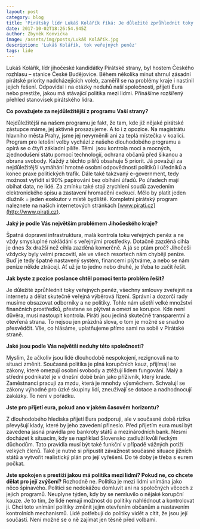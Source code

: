 ```yaml
---
layout: post
category: blog
title: 'Pirátský lídr Lukáš Kolářík říká: Je důležité zprůhlednit toky veřejných peněz'
date: 2017-10-02T18:26:54.945Z
author: Zbyněk Konvička
image: /assets/img/posts/Lukáš Kolářík.jpg
description: 'Lukáš Kolářík, tok veřejných peněz'
tags: lide
---
```

Lukáš
Kolářík, lídr jihočeské kandidátky Pirátské strany, byl hostem Českého rozhlasu
– stanice České Budějovice. Během několika minut shrnul zásadní pirátské
priority nadcházejících voleb, zaměřil se na problémy kraje i nastínil jejich
řešení. Odpovídal i na otázky neduhů naší společnosti, přijetí Eura nebo
prestiže, jakou má stávající politika mezi lidmi. Přinášíme rozšířený přehled
stanovisek pirátského lídra.

**Co považujete za nejdůležitější z
programu Vaší strany?**

Nejdůležitější
na našem programu je fakt, že tam, kde již nějaké pirátské zástupce máme, jej
aktivně prosazujeme. A to i z opozice. Na magistrátu hlavního města Prahy, jsme
jej nevyměnili ani za teplá místečka v koalici. Program pro letošní volby
vychází z našeho dlouhodobého programu a opírá se o čtyři základní pilíře. Těmi
 jsou kontrola moci a mocných, zjednodušení státu pomocí technologií,
ochrana občanů před šikanou a obrana svobody. Každý z těchto pilířů obsahuje 5
priorit. Já považuji za nejdůležitější vymáhání hmotné osobní odpovědnosti
politiků i úředníků a konec praxe politických trafik. Dále také takzvaný
e-government, tedy možnost vyřídit si 90% papírování bez obíhání úřadů. Po
úřadech mají obíhat data, ne lidé. Za zmínku také stojí zrychlení soudů
zavedením elektronického spisu a zastavení hromadění exekucí. Mělo by platit
jeden dlužník = jeden exekutor v místě bydliště. Kompletní pirátský program
naleznete na našich internetových stránkách [www.pirati.cz](http://www.pirati.cz).

**Jaký je podle Vás největším
problémem Jihočeského kraje?**

Špatná dopravní
infrastruktura, malá kontrola toku veřejných peněz a ne vždy smysluplné
nakládání s veřejnými prostředky. Dotačně zazděná cihla je dnes 3x dražší než
cihla zazděná komerčně. A já se ptám proč? Jihočeši vždycky byly velmi
pracovití, ale ve všech resortech nám chybějí peníze. Buď je tedy špatně
nastavený systém, financemi plýtváme, a nebo se nám peníze někde ztrácejí. Ať
už je to jedno nebo druhé, je třeba to začít řešit.

**Jak byste z pozice poslance chtěl
pomoci tento problém řešit?**

Je důležité zprůhlednit toky veřejných peněz, všechny smlouvy zveřejnit na
internetu a dělat skutečně veřejná výběrová řízení. Správní a dozorčí rady
musíme obsazovat odborníky a ne politiky. Tohle nám ušetří velké množství
finančních prostředků, přestane se plýtvat a omezí se korupce. Kde není důvěra,
musí nastoupit kontrola. Piráti jsou jediná skutečně transparentní a otevřená
strana. To nejsou jen prázdná slova, o tom je možné se snadno přesvědčit. Vše,
co hlásáme, uplatňujeme přímo sami na sobě v Pirátské straně.

**Jaké jsou podle Vás největší neduhy
této společnosti?**

Myslím, že
ačkoliv jsou lidé dlouhodobě nespokojení, rezignovali na to situaci změnit.
Současná politika je plná korupčních kauz, přijímají se zákony, které omezují
osobní svobody a ztěžují lidem fungování. Malý a střední podnikatel je v dnešní
době brán jako příživník, který krade. Zaměstnanci pracují za mzdu, která je
mnohdy výsměchem. Schvalují se zákony výhodné pro úzké skupiny lidí, zneužívají
se dotace a nadhodnocují zakázky. To není v pořádku.

**Jste pro přijetí eura, pokud ano
v jakém časovém horizontu?**

Z dlouhodobého
hlediska přijetí Eura podporuji, ale v současné době rizika převyšují klady,
které by jeho zavedení přineslo. Před přijetím eura musí být zavedena jasná
pravidla pro bankroty států a mezinárodních bank. Nesmí docházet k situacím,
kdy se například Slovensko zadluží kvůli řeckým důchodům. Tato pravidla musí
být také funkční v případě vážných potíží velkých členů. Také je nutné si
připustit závažnost současné situace jižních států a vytvořit realistický plán
pro její vyřešení. Do té doby je třeba s eurem počkat.

**Jste spokojen s prestiží jakou má
politika mezi lidmi? Pokud ne, co chcete dělat pro její zvýšení?** Rozhodně ne. Politika je mezi
lidmi vnímána jako něco špinavého. Politici se nedokážou domluvit ani na
společných věcech z jejich programů. Neuplyne týden, kdy by se nemluvilo o
nějaké korupční kauze. Je to tím, že lidé nemají možnost do politiky nahlédnout
a kontrolovat ji. Chci toto vnímání politiky změnit jejím otevřením občanům a
nastavením kontrolních mechanismů. Lidé potřebují do politiky vidět a cítit, že
jsou její součástí. Není možné se o ně zajímat jen těsně před volbami.
